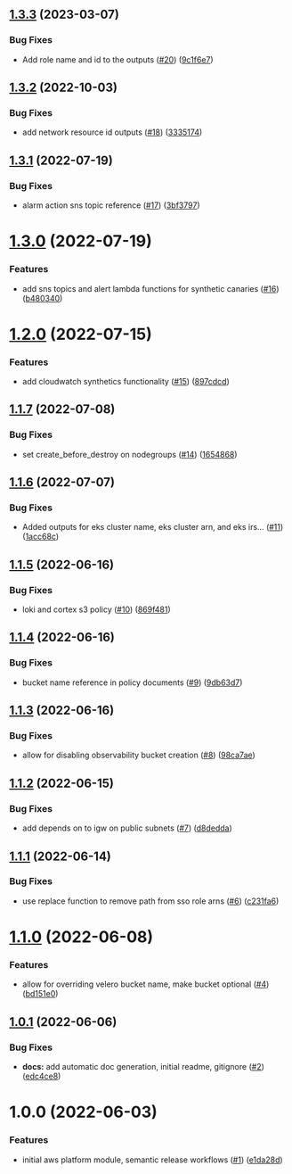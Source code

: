 ## [1.3.3](https://github.com/catalystsquad/terraform-aws-catalyst-platform/compare/v1.3.2...v1.3.3) (2023-03-07)


### Bug Fixes

* Add role name and id to the outputs ([#20](https://github.com/catalystsquad/terraform-aws-catalyst-platform/issues/20)) ([9c1f6e7](https://github.com/catalystsquad/terraform-aws-catalyst-platform/commit/9c1f6e71a58017c867f291d58783bf760056a327))

## [1.3.2](https://github.com/catalystsquad/terraform-aws-catalyst-platform/compare/v1.3.1...v1.3.2) (2022-10-03)


### Bug Fixes

* add network resource id outputs ([#18](https://github.com/catalystsquad/terraform-aws-catalyst-platform/issues/18)) ([3335174](https://github.com/catalystsquad/terraform-aws-catalyst-platform/commit/3335174037dff373aa0318e6f5a06e917be28e9a))

## [1.3.1](https://github.com/catalystsquad/terraform-aws-catalyst-platform/compare/v1.3.0...v1.3.1) (2022-07-19)


### Bug Fixes

* alarm action sns topic reference ([#17](https://github.com/catalystsquad/terraform-aws-catalyst-platform/issues/17)) ([3bf3797](https://github.com/catalystsquad/terraform-aws-catalyst-platform/commit/3bf379736aecc5eded99385dad730e281d45ece2))

# [1.3.0](https://github.com/catalystsquad/terraform-aws-catalyst-platform/compare/v1.2.0...v1.3.0) (2022-07-19)


### Features

* add sns topics and alert lambda functions for synthetic canaries ([#16](https://github.com/catalystsquad/terraform-aws-catalyst-platform/issues/16)) ([b480340](https://github.com/catalystsquad/terraform-aws-catalyst-platform/commit/b480340f40269b44be73c75d610bbbe6a68d2dfd))

# [1.2.0](https://github.com/catalystsquad/terraform-aws-catalyst-platform/compare/v1.1.7...v1.2.0) (2022-07-15)


### Features

* add cloudwatch synthetics functionality ([#15](https://github.com/catalystsquad/terraform-aws-catalyst-platform/issues/15)) ([897cdcd](https://github.com/catalystsquad/terraform-aws-catalyst-platform/commit/897cdcdd6d3fede98e4311a72bc338102c109425))

## [1.1.7](https://github.com/catalystsquad/terraform-aws-catalyst-platform/compare/v1.1.6...v1.1.7) (2022-07-08)


### Bug Fixes

* set create_before_destroy on nodegroups ([#14](https://github.com/catalystsquad/terraform-aws-catalyst-platform/issues/14)) ([1654868](https://github.com/catalystsquad/terraform-aws-catalyst-platform/commit/1654868a742b8d77de35d9517287596c0ac0dff4))

## [1.1.6](https://github.com/catalystsquad/terraform-aws-catalyst-platform/compare/v1.1.5...v1.1.6) (2022-07-07)


### Bug Fixes

* Added outputs for eks cluster name, eks cluster arn, and eks irs… ([#11](https://github.com/catalystsquad/terraform-aws-catalyst-platform/issues/11)) ([1acc68c](https://github.com/catalystsquad/terraform-aws-catalyst-platform/commit/1acc68c4634a28fe453fb01b6fda89d475bc464e))

## [1.1.5](https://github.com/catalystsquad/terraform-aws-catalyst-platform/compare/v1.1.4...v1.1.5) (2022-06-16)


### Bug Fixes

* loki and cortex s3 policy ([#10](https://github.com/catalystsquad/terraform-aws-catalyst-platform/issues/10)) ([869f481](https://github.com/catalystsquad/terraform-aws-catalyst-platform/commit/869f48124496427cd0f16979b42fdd85ecb48d43))

## [1.1.4](https://github.com/catalystsquad/terraform-aws-catalyst-platform/compare/v1.1.3...v1.1.4) (2022-06-16)


### Bug Fixes

* bucket name reference in policy documents ([#9](https://github.com/catalystsquad/terraform-aws-catalyst-platform/issues/9)) ([9db63d7](https://github.com/catalystsquad/terraform-aws-catalyst-platform/commit/9db63d7ae760bea5b853cda7d596ac601ae4053d))

## [1.1.3](https://github.com/catalystsquad/terraform-aws-catalyst-platform/compare/v1.1.2...v1.1.3) (2022-06-16)


### Bug Fixes

* allow for disabling observability bucket creation ([#8](https://github.com/catalystsquad/terraform-aws-catalyst-platform/issues/8)) ([98ca7ae](https://github.com/catalystsquad/terraform-aws-catalyst-platform/commit/98ca7ae14f7beebc6cdfeb9e3cdf26d42dec6652))

## [1.1.2](https://github.com/catalystsquad/terraform-aws-catalyst-platform/compare/v1.1.1...v1.1.2) (2022-06-15)


### Bug Fixes

* add depends on to igw on public subnets ([#7](https://github.com/catalystsquad/terraform-aws-catalyst-platform/issues/7)) ([d8dedda](https://github.com/catalystsquad/terraform-aws-catalyst-platform/commit/d8dedda574e17e5bbe14541cc44bb83da30c19d5))

## [1.1.1](https://github.com/catalystsquad/terraform-aws-catalyst-platform/compare/v1.1.0...v1.1.1) (2022-06-14)


### Bug Fixes

* use replace function to remove path from sso role arns ([#6](https://github.com/catalystsquad/terraform-aws-catalyst-platform/issues/6)) ([c231fa6](https://github.com/catalystsquad/terraform-aws-catalyst-platform/commit/c231fa6688bb5e1bcdaeb03d5c8112d122a5a709))

# [1.1.0](https://github.com/catalystsquad/terraform-aws-catalyst-platform/compare/v1.0.1...v1.1.0) (2022-06-08)


### Features

* allow for overriding velero bucket name, make bucket optional ([#4](https://github.com/catalystsquad/terraform-aws-catalyst-platform/issues/4)) ([bd151e0](https://github.com/catalystsquad/terraform-aws-catalyst-platform/commit/bd151e0ebbf3204426041c51bbdf0aba820913f5))

## [1.0.1](https://github.com/catalystsquad/terraform-aws-catalyst-platform/compare/v1.0.0...v1.0.1) (2022-06-06)


### Bug Fixes

* **docs:** add automatic doc generation, initial readme, gitignore ([#2](https://github.com/catalystsquad/terraform-aws-catalyst-platform/issues/2)) ([edc4ce8](https://github.com/catalystsquad/terraform-aws-catalyst-platform/commit/edc4ce8a26569a969f59dda075a39035d367acb8))

# 1.0.0 (2022-06-03)


### Features

* initial aws platform module, semantic release workflows ([#1](https://github.com/catalystsquad/terraform-aws-catalyst-platform/issues/1)) ([e1da28d](https://github.com/catalystsquad/terraform-aws-catalyst-platform/commit/e1da28d9d0e0716d19575313267076c5d8d30bcc))
